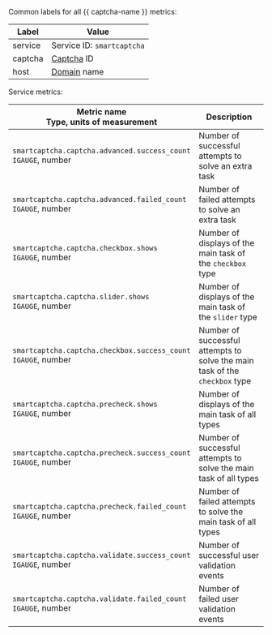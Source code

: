 Common labels for all {{ captcha-name }} metrics:

| Label | Value |
| --- | --- |
| service | Service ID: `smartcaptcha` |
| captcha | [Captcha](../../../smartcaptcha/concepts/validation.md) ID |
| host | [Domain](../../../smartcaptcha/concepts/domain-validation.md) name |

Service metrics:

| Metric name<br>Type, units of measurement | Description |
| --- | --- |
| `smartcaptcha.captcha.advanced.success_count`<br>`IGAUGE`, number | Number of successful attempts to solve an extra task |
| `smartcaptcha.captcha.advanced.failed_count`<br>`IGAUGE`, number | Number of failed attempts to solve an extra task |
| `smartcaptcha.captcha.checkbox.shows`<br>`IGAUGE`, number | Number of displays of the main task of the `checkbox` type |
| `smartcaptcha.captcha.slider.shows`<br>`IGAUGE`, number | Number of displays of the main task of the `slider` type |
| `smartcaptcha.captcha.checkbox.success_count`<br>`IGAUGE`, number | Number of successful attempts to solve the main task of the `checkbox` type |
| `smartcaptcha.captcha.precheck.shows`<br>`IGAUGE`, number | Number of displays of the main task of all types |
| `smartcaptcha.captcha.precheck.success_count`<br>`IGAUGE`, number | Number of successful attempts to solve the main task of all types |
| `smartcaptcha.captcha.precheck.failed_count`<br>`IGAUGE`, number | Number of failed attempts to solve the main task of all types |
| `smartcaptcha.captcha.validate.success_count`<br>`IGAUGE`, number | Number of successful user validation events |
| `smartcaptcha.captcha.validate.failed_count`<br>`IGAUGE`, number | Number of failed user validation events |